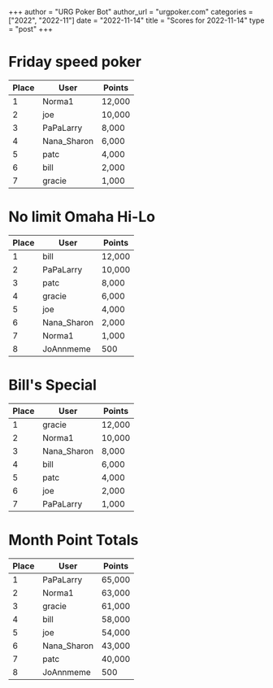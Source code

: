 +++
author = "URG Poker Bot"
author_url = "urgpoker.com"
categories = ["2022", "2022-11"]
date = "2022-11-14"
title = "Scores for 2022-11-14"
type = "post"
+++
# Friday speed poker

| Place | User | Points |
|-------|------|--------|
| 1 | Norma1 | 12,000 |
| 2 | joe | 10,000 |
| 3 | PaPaLarry | 8,000 |
| 4 | Nana_Sharon | 6,000 |
| 5 | patc | 4,000 |
| 6 | bill | 2,000 |
| 7 | gracie | 1,000 |

# No limit Omaha Hi-Lo

| Place | User | Points |
|-------|------|--------|
| 1 | bill | 12,000 |
| 2 | PaPaLarry | 10,000 |
| 3 | patc | 8,000 |
| 4 | gracie | 6,000 |
| 5 | joe | 4,000 |
| 6 | Nana_Sharon | 2,000 |
| 7 | Norma1 | 1,000 |
| 8 | JoAnnmeme | 500 |

# Bill's Special

| Place | User | Points |
|-------|------|--------|
| 1 | gracie | 12,000 |
| 2 | Norma1 | 10,000 |
| 3 | Nana_Sharon | 8,000 |
| 4 | bill | 6,000 |
| 5 | patc | 4,000 |
| 6 | joe | 2,000 |
| 7 | PaPaLarry | 1,000 |

# Month Point Totals

| Place | User | Points |
|-------|------|--------|
| 1 | PaPaLarry | 65,000 |
| 2 | Norma1 | 63,000 |
| 3 | gracie | 61,000 |
| 4 | bill | 58,000 |
| 5 | joe | 54,000 |
| 6 | Nana_Sharon | 43,000 |
| 7 | patc | 40,000 |
| 8 | JoAnnmeme | 500 |
